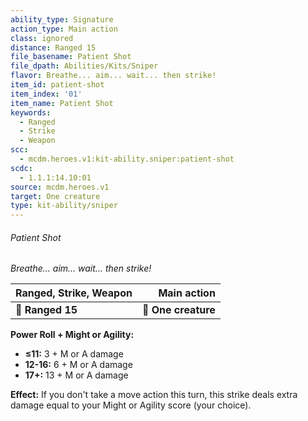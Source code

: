 ```yaml
---
ability_type: Signature
action_type: Main action
class: ignored
distance: Ranged 15
file_basename: Patient Shot
file_dpath: Abilities/Kits/Sniper
flavor: Breathe... aim... wait... then strike!
item_id: patient-shot
item_index: '01'
item_name: Patient Shot
keywords:
  - Ranged
  - Strike
  - Weapon
scc:
  - mcdm.heroes.v1:kit-ability.sniper:patient-shot
scdc:
  - 1.1.1:14.10:01
source: mcdm.heroes.v1
target: One creature
type: kit-ability/sniper
---
```


###### Patient Shot

*Breathe... aim... wait... then strike!*

| **Ranged, Strike, Weapon** |     **Main action** |
| -------------------------- | ------------------: |
| **📏 Ranged 15**           | **🎯 One creature** |

**Power Roll + Might or Agility:**

- **≤11:** 3 + M or A damage
- **12-16:** 6 + M or A damage
- **17+:** 13 + M or A damage

**Effect:** If you don't take a move action this turn, this strike deals extra damage equal to your Might or Agility score (your choice).
